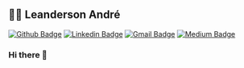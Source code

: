 ## :man_technologist: Leanderson André

[![Github Badge](https://img.shields.io/badge/-Github-000?style=flat-square&logo=Github&logoColor=white&link=https://github.com/leandersonandre)](https://github.com/leandersonandre)
[![Linkedin Badge](https://img.shields.io/badge/-LinkedIn-000?style=flat-square&logo=Linkedin&logoColor=white&link=https://www.linkedin.com/in/leanderson-andre/)](https://www.linkedin.com/in/leanderson-andre/)
[![Gmail Badge](https://img.shields.io/badge/-Gmail-000?style=flat-square&logo=Gmail&logoColor=white&link=mailto:malone.leanderson.andre@gmail.com)](mailto:malone.leanderson.andre@gmail.com)
[![Medium Badge](https://img.shields.io/badge/-Medium-000?style=flat-square&logo=Medium&logoColor=white&link=https://medium.com/@leanderson.andre)](https://medium.com/@leanderson.andre) 


### Hi there 👋

<!--
**leandersonandre/leandersonandre** is a ✨ _special_ ✨ repository because its `README.md` (this file) appears on your GitHub profile.

Here are some ideas to get you started:

- 🔭 I’m currently working on ...
- 🌱 I’m currently learning ...
- 👯 I’m looking to collaborate on ...
- 🤔 I’m looking for help with ...
- 💬 Ask me about ...
- 📫 How to reach me: ...
- 😄 Pronouns: ...
- ⚡ Fun fact: ...
-->
